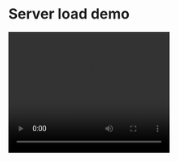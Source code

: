 # Server load demo

<video width="320" height="240" controls>
    <source src="screenshot.mov" type="video/mp4">
</video>